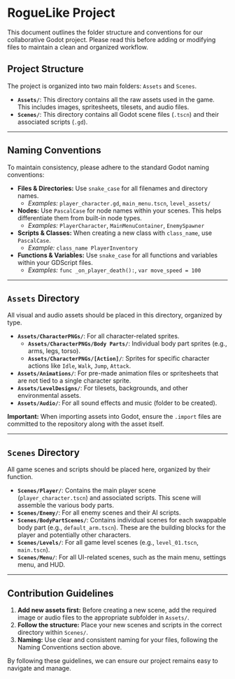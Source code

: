 # RogueLike Project

This document outlines the folder structure and conventions for our collaborative Godot project. Please read this before adding or modifying files to maintain a clean and organized workflow.

## Project Structure

The project is organized into two main folders: `Assets` and `Scenes`.

- **`Assets/`**: This directory contains all the raw assets used in the game. This includes images, spritesheets, tilesets, and audio files.
- **`Scenes/`**: This directory contains all Godot scene files (`.tscn`) and their associated scripts (`.gd`).

---

## Naming Conventions

To maintain consistency, please adhere to the standard Godot naming conventions:

*   **Files & Directories:** Use `snake_case` for all filenames and directory names.
    *   *Examples:* `player_character.gd`, `main_menu.tscn`, `level_assets/`
*   **Nodes:** Use `PascalCase` for node names within your scenes. This helps differentiate them from built-in node types.
    *   *Examples:* `PlayerCharacter`, `MainMenuContainer`, `EnemySpawner`
*   **Scripts & Classes:** When creating a new class with `class_name`, use `PascalCase`.
    *   *Example:* `class_name PlayerInventory`
*   **Functions & Variables:** Use `snake_case` for all functions and variables within your GDScript files.
    *   *Examples:* `func _on_player_death():`, `var move_speed = 100`

---

## `Assets` Directory

All visual and audio assets should be placed in this directory, organized by type.

-   **`Assets/CharacterPNGs/`**: For all character-related sprites.
    -   **`Assets/CharacterPNGs/Body Parts/`**: Individual body part sprites (e.g., arms, legs, torso).
    -   **`Assets/CharacterPNGs/[Action]/`**: Sprites for specific character actions like `Idle`, `Walk`, `Jump`, `Attack`.
-   **`Assets/Animations/`**: For pre-made animation files or spritesheets that are not tied to a single character sprite.
-   **`Assets/LevelDesigns/`**: For tilesets, backgrounds, and other environmental assets.
-   **`Assets/Audio/`**: For all sound effects and music (folder to be created).

**Important:** When importing assets into Godot, ensure the `.import` files are committed to the repository along with the asset itself.

---

## `Scenes` Directory

All game scenes and scripts should be placed here, organized by their function.

-   **`Scenes/Player/`**: Contains the main player scene (`player_character.tscn`) and associated scripts. This scene will assemble the various body parts.
-   **`Scenes/Enemy/`**: For all enemy scenes and their AI scripts.
-   **`Scenes/BodyPartScenes/`**: Contains individual scenes for each swappable body part (e.g., `default_arm.tscn`). These are the building blocks for the player and potentially other characters.
-   **`Scenes/Levels/`**: For all game level scenes (e.g., `level_01.tscn`, `main.tscn`).
-   **`Scenes/Menu/`**: For all UI-related scenes, such as the main menu, settings menu, and HUD.

---

## Contribution Guidelines

1.  **Add new assets first:** Before creating a new scene, add the required image or audio files to the appropriate subfolder in `Assets/`.
2.  **Follow the structure:** Place your new scenes and scripts in the correct directory within `Scenes/`.
3.  **Naming:** Use clear and consistent naming for your files, following the Naming Conventions section above.

By following these guidelines, we can ensure our project remains easy to navigate and manage.
